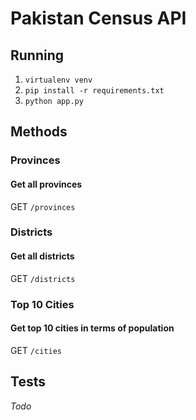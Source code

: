 # Pakistan Census API

## Running
1. ```virtualenv venv```
2. ```pip install -r requirements.txt```
3. ```python app.py```

## Methods

### Provinces

#### Get all provinces
GET ```/provinces```

### Districts

#### Get all districts
GET ```/districts```


### Top 10 Cities

#### Get top 10 cities in terms of population
GET ```/cities```


## Tests
_Todo_
